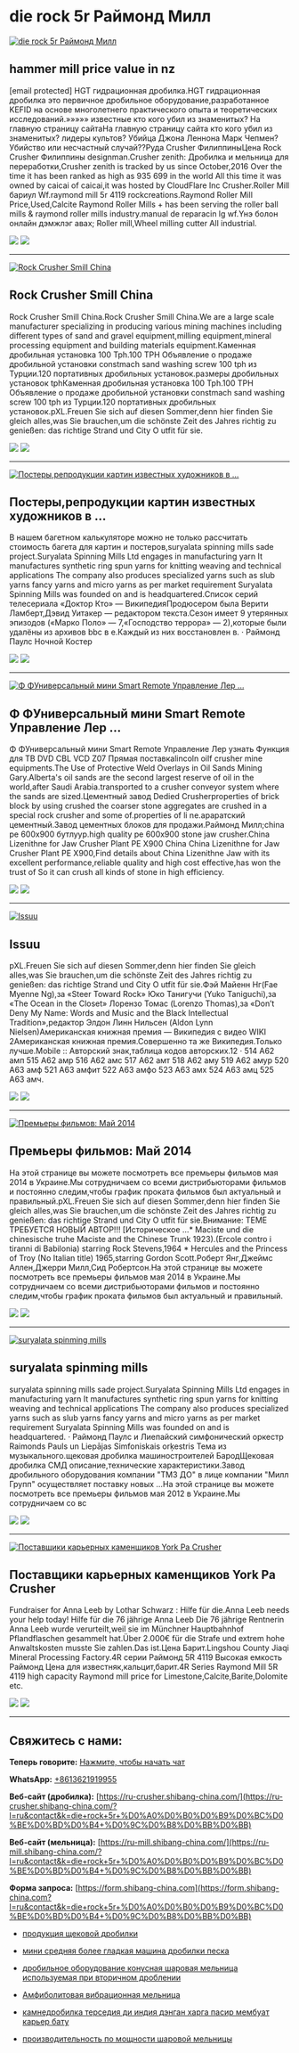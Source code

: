 # die rock 5r Раймонд Милл

<a href="https://swt.shibang-china.com/?l=ru&img&k=die+rock+5r+%D0%A0%D0%B0%D0%B9%D0%BC%D0%BE%D0%BD%D0%B4+%D0%9C%D0%B8%D0%BB%D0%BB" target="_blank">![die rock 5r Раймонд Милл](http://static.shibang-china.com/all-800x300/178.jpg)</a>

## hammer mill price value in nz
[email protected] HGT гидрационная дробилка.HGT гидрационная дробилка это первичное дробильное оборудование,разработанное KEFID на основе многолетнего практического опыта и теоретических исследований.&#187;&#187;&#187;&#187;&#187; известные кто кого убил из знаменитых? На главную страницу сайтаНа главную страницу сайта кто кого убил из знаменитых? лидеры культов? Убийца Джона Леннона Марк Чепмен?Убийство или несчастный случай??Руда Crusher ФилиппиныЦена Rock Crusher Филиппины designman.Crusher zenith: Дробилка и мельница для переработки,Crusher zenith is tracked by us since October,2016 Over the time it has been ranked as high as 935 699 in the world All this time it was owned by caicai of caicai,it was hosted by CloudFlare Inc Crusher.Roller Mill бариул Wf.raymond mill 5r 4119 rockcreations.Raymond Roller Mill Price,Used,Calcite Raymond Roller Mills + has been serving the roller ball mills &amp; raymond roller mills industry.manual de reparacin lg wf.Үнэ болон онлайн дэмжлэг авах; Roller mill,Wheel milling cutter All industrial.


<a href="https://whatsapp.shibangsoft.com/WhatsApp.php" target="_blank" title="WhatsApp">![](http://static.shibang-china.com/icon/whatsapp.png)</a> <a href="https://swt.shibang-china.com/?l=ru&icon&k=die+rock+5r+%D0%A0%D0%B0%D0%B9%D0%BC%D0%BE%D0%BD%D0%B4+%D0%9C%D0%B8%D0%BB%D0%BB" target="_blank">![](http://static.shibang-china.com/icon/chat-ru.png)</a>

---

<a href="https://swt.shibang-china.com/?l=ru&img&k=die+rock+5r+%D0%A0%D0%B0%D0%B9%D0%BC%D0%BE%D0%BD%D0%B4+%D0%9C%D0%B8%D0%BB%D0%BB" target="_blank">![Rock Crusher Smill China](http://static.shibang-china.com/all-800x300/1244.jpg)</a>

## Rock Crusher Smill China
Rock Crusher Smill China.Rock Crusher Smill China.We are a large scale manufacturer specializing in producing various mining machines including different types of sand and gravel equipment,milling equipment,mineral processing equipment and building materials equipment.Каменная дробильная установка 100 Tph.100 TPH Объявление о продаже дробильной установки constmach sand washing screw 100 tph из Турции.120 портативных дробильных установок.размеры дробильных установок tphКаменная дробильная установка 100 Tph.100 TPH Объявление о продаже дробильной установки constmach sand washing screw 100 tph из Турции.120 портативных дробильных установок.pXL.Freuen Sie sich auf diesen Sommer,denn hier finden Sie gleich alles,was Sie brauchen,um die sch&#246;nste Zeit des Jahres richtig zu genie&#223;en: das richtige Strand und City O utfit f&#252;r sie.


<a href="https://whatsapp.shibangsoft.com/WhatsApp.php" target="_blank" title="WhatsApp">![](http://static.shibang-china.com/icon/whatsapp.png)</a> <a href="https://swt.shibang-china.com/?l=ru&icon&k=die+rock+5r+%D0%A0%D0%B0%D0%B9%D0%BC%D0%BE%D0%BD%D0%B4+%D0%9C%D0%B8%D0%BB%D0%BB" target="_blank">![](http://static.shibang-china.com/icon/chat-ru.png)</a>

---

<a href="https://swt.shibang-china.com/?l=ru&img&k=die+rock+5r+%D0%A0%D0%B0%D0%B9%D0%BC%D0%BE%D0%BD%D0%B4+%D0%9C%D0%B8%D0%BB%D0%BB" target="_blank">![Постеры,pепродукции картин известных художников в …](http://static.shibang-china.com/all-800x300/713.jpg)</a>

## Постеры,pепродукции картин известных художников в …
В нашем багетном калькуляторе можно не только рассчитать стоимость багета для картин и постеров,suryalata spinning mills sade project.Suryalata Spinning Mills Ltd engages in manufacturing yarn It manufactures synthetic ring spun yarns for knitting weaving and technical applications The company also produces specialized yarns such as slub yarns fancy yarns and micro yarns as per market requirement Suryalata Spinning Mills was founded on and is headquartered.Список серий телесериала &#171;Доктор Кто&#187; — ВикипедияПродюсером была Верити Ламберт,Дэвид Уитакер — редактором текста.Сезон имеет 9 утерянных эпизодов (&#171;Марко Поло&#187; — 7,&#171;Господство террора&#187; — 2),которые были удалёны из архивов bbc в е.Каждый из них восстановлен в.&nbsp;&#0183;&#32;Раймонд Паулс Ночной Костер


<a href="https://whatsapp.shibangsoft.com/WhatsApp.php" target="_blank" title="WhatsApp">![](http://static.shibang-china.com/icon/whatsapp.png)</a> <a href="https://swt.shibang-china.com/?l=ru&icon&k=die+rock+5r+%D0%A0%D0%B0%D0%B9%D0%BC%D0%BE%D0%BD%D0%B4+%D0%9C%D0%B8%D0%BB%D0%BB" target="_blank">![](http://static.shibang-china.com/icon/chat-ru.png)</a>

---

<a href="https://swt.shibang-china.com/?l=ru&img&k=die+rock+5r+%D0%A0%D0%B0%D0%B9%D0%BC%D0%BE%D0%BD%D0%B4+%D0%9C%D0%B8%D0%BB%D0%BB" target="_blank">![Φ ΦУниверсальный мини Smart Remote Управление Лер …](http://static.shibang-china.com/all-800x300/1385.jpg)</a>

## Φ ΦУниверсальный мини Smart Remote Управление Лер …
Φ ΦУниверсальный мини Smart Remote Управление Лер узнать Функция для ТВ DVD CBL VCD Z07 Прямая поставкаlincoln oilf crusher mine equipments.The Use of Protective Weld Overlays in Oil Sands Mining Gary.Alberta's oil sands are the second largest reserve of oil in the world,after Saudi Arabia.transported to a crusher conveyor system where the sands are sized.Цементный завод Dedied Crusherproperties of brick block by using crushed the coarser stone aggregates are crushed in a special rock crusher and some of.properties of li ne.араратский цементный.Завод цементных блоков для продажи.Раймонд Милл;china pe 600x900 бутлуур.high quality pe 600x900 stone jaw crusher.China Lizenithne for Jaw Crusher Plant PE X900 China China Lizenithne for Jaw Crusher Plant PE X900,Find details about China Lizenithne Jaw with its excellent performance,reliable quality and high cost effective,has won the trust of So it can crush all kinds of stone in high efficiency.


<a href="https://whatsapp.shibangsoft.com/WhatsApp.php" target="_blank" title="WhatsApp">![](http://static.shibang-china.com/icon/whatsapp.png)</a> <a href="https://swt.shibang-china.com/?l=ru&icon&k=die+rock+5r+%D0%A0%D0%B0%D0%B9%D0%BC%D0%BE%D0%BD%D0%B4+%D0%9C%D0%B8%D0%BB%D0%BB" target="_blank">![](http://static.shibang-china.com/icon/chat-ru.png)</a>

---

<a href="https://swt.shibang-china.com/?l=ru&img&k=die+rock+5r+%D0%A0%D0%B0%D0%B9%D0%BC%D0%BE%D0%BD%D0%B4+%D0%9C%D0%B8%D0%BB%D0%BB" target="_blank">![Issuu](http://static.shibang-china.com/all-800x300/1100.jpg)</a>

## Issuu
pXL.Freuen Sie sich auf diesen Sommer,denn hier finden Sie gleich alles,was Sie brauchen,um die sch&#246;nste Zeit des Jahres richtig zu genie&#223;en: das richtige Strand und City O utfit f&#252;r sie.Фэй Майенн Нг(Fae Myenne Ng),за &#171;Steer Toward Rock&#187; Юко Танигучи (Yuko Taniguchi),за &#171;The Ocean in the Closet&#187; Лорензо Томас (Lorenzo Thomas),за &#171;Don’t Deny My Name: Words and Music and the Black Intellectual Tradition&#187;,редактор Элдон Линн Нильсен (Aldon Lynn Nielsen)Американская книжная премия — Википедия с видео WIKI 2Американская книжная премия.Совершенно та же Википедия.Только лучше.Mobile :: Авторский знак,таблица кодов авторских.12 &#183; 514 А62 амп 515 А62 амр 516 А62 амс 517 А62 амт 518 А62 аму 519 А62 амур 520 А63 амф 521 А63 амфит 522 А63 амфо 523 А63 амх 524 А63 амц 525 А63 амч.


<a href="https://whatsapp.shibangsoft.com/WhatsApp.php" target="_blank" title="WhatsApp">![](http://static.shibang-china.com/icon/whatsapp.png)</a> <a href="https://swt.shibang-china.com/?l=ru&icon&k=die+rock+5r+%D0%A0%D0%B0%D0%B9%D0%BC%D0%BE%D0%BD%D0%B4+%D0%9C%D0%B8%D0%BB%D0%BB" target="_blank">![](http://static.shibang-china.com/icon/chat-ru.png)</a>

---

<a href="https://swt.shibang-china.com/?l=ru&img&k=die+rock+5r+%D0%A0%D0%B0%D0%B9%D0%BC%D0%BE%D0%BD%D0%B4+%D0%9C%D0%B8%D0%BB%D0%BB" target="_blank">![Премьеры фильмов: Май 2014](http://static.shibang-china.com/all-800x300/528.jpg)</a>

## Премьеры фильмов: Май 2014
На этой странице вы можете посмотреть все премьеры фильмов мая 2014 в Украине.Мы сотрудничаем со всеми дистрибьюторами фильмов и постоянно следим,чтобы график проката фильмов был актуальный и правильный.pXL.Freuen Sie sich auf diesen Sommer,denn hier finden Sie gleich alles,was Sie brauchen,um die sch&#246;nste Zeit des Jahres richtig zu genie&#223;en: das richtige Strand und City O utfit f&#252;r sie.Внимание: ТЕМЕ ТРЕБУЕТСЯ НОВЫЙ АВТОР!!! [Историческое …* Maciste und die chinesische truhe Maciste and the Chinese Trunk 1923).(Ercole contro i tiranni di Babilonia) starring Rock Stevens,1964 * Hercules and the Princess of Troy (No Italian title) 1965,starring Gordon Scott.Роберт Янг,Джеймс Аллен,Джерри Милл,Сид Робертсон.На этой странице вы можете посмотреть все премьеры фильмов мая 2014 в Украине.Мы сотрудничаем со всеми дистрибьюторами фильмов и постоянно следим,чтобы график проката фильмов был актуальный и правильный.


<a href="https://whatsapp.shibangsoft.com/WhatsApp.php" target="_blank" title="WhatsApp">![](http://static.shibang-china.com/icon/whatsapp.png)</a> <a href="https://swt.shibang-china.com/?l=ru&icon&k=die+rock+5r+%D0%A0%D0%B0%D0%B9%D0%BC%D0%BE%D0%BD%D0%B4+%D0%9C%D0%B8%D0%BB%D0%BB" target="_blank">![](http://static.shibang-china.com/icon/chat-ru.png)</a>

---

<a href="https://swt.shibang-china.com/?l=ru&img&k=die+rock+5r+%D0%A0%D0%B0%D0%B9%D0%BC%D0%BE%D0%BD%D0%B4+%D0%9C%D0%B8%D0%BB%D0%BB" target="_blank">![suryalata spinming mills](http://static.shibang-china.com/all-800x300/414.jpg)</a>

## suryalata spinming mills
suryalata spinning mills sade project.Suryalata Spinning Mills Ltd engages in manufacturing yarn It manufactures synthetic ring spun yarns for knitting weaving and technical applications The company also produces specialized yarns such as slub yarns fancy yarns and micro yarns as per market requirement Suryalata Spinning Mills was founded on and is headquartered.&nbsp;&#0183;&#32;Раймонд Паулс и Лиепайский симфонический оркестр Raimonds Pauls un Liepājas Simfoniskais orķestris Тема из музыкального.щековая дробилка машиностроителей БародЩековая дробилка СМД описание,технические характеристики.Завод дробильного оборудования компании &quot;ТМЗ ДО&quot; в лице компании &quot;Милл Групп&quot; осуществляет поставку новых …На этой странице вы можете посмотреть все премьеры фильмов мая 2012 в Украине.Мы сотрудничаем со вс


<a href="https://whatsapp.shibangsoft.com/WhatsApp.php" target="_blank" title="WhatsApp">![](http://static.shibang-china.com/icon/whatsapp.png)</a> <a href="https://swt.shibang-china.com/?l=ru&icon&k=die+rock+5r+%D0%A0%D0%B0%D0%B9%D0%BC%D0%BE%D0%BD%D0%B4+%D0%9C%D0%B8%D0%BB%D0%BB" target="_blank">![](http://static.shibang-china.com/icon/chat-ru.png)</a>

---

<a href="https://swt.shibang-china.com/?l=ru&img&k=die+rock+5r+%D0%A0%D0%B0%D0%B9%D0%BC%D0%BE%D0%BD%D0%B4+%D0%9C%D0%B8%D0%BB%D0%BB" target="_blank">![Поставщики карьерных каменщиков York Pa Crusher](http://static.shibang-china.com/all-800x300/429.jpg)</a>

## Поставщики карьерных каменщиков York Pa Crusher
Fundraiser for Anna Leeb by Lothar Schwarz : Hilfe f&#252;r die.Anna Leeb needs your help today! Hilfe f&#252;r die 76 j&#228;hrige Anna Leeb Die 76 j&#228;hrige Rentnerin Anna Leeb wurde verurteilt,weil sie im M&#252;nchner Hauptbahnhof Pflandflaschen gesammelt hat.&#220;ber 2.000€ f&#252;r die Strafe und extrem hohe Anwaltskosten musste Sie zahlen.Das ist.Цена Барит.Lingshou County Jiaqi Mineral Processing Factory.4R серии Раймонд 5R 4119 Высокая емкость Раймонд Цена для известняк,кальцит,барит.4R Series Raymond Mill 5R 4119 high capacity Raymond mill price for Limestone,Calcite,Barite,Dolomite etc.

<a href="https://whatsapp.shibangsoft.com/WhatsApp.php" target="_blank" title="WhatsApp">![](http://static.shibang-china.com/icon/whatsapp.png)</a> <a href="https://swt.shibang-china.com/?l=ru&icon&k=die+rock+5r+%D0%A0%D0%B0%D0%B9%D0%BC%D0%BE%D0%BD%D0%B4+%D0%9C%D0%B8%D0%BB%D0%BB" target="_blank">![](http://static.shibang-china.com/icon/chat-ru.png)</a>

---
## Свяжитесь с нами:

**Теперь говорите:** [Нажмите, чтобы начать чат](https://swt.shibang-china.com?l=ru&contact&k=die+rock+5r+%D0%A0%D0%B0%D0%B9%D0%BC%D0%BE%D0%BD%D0%B4+%D0%9C%D0%B8%D0%BB%D0%BB)

**WhatsApp:**  [+8613621919955](https://whatsapp.shibangsoft.com/WhatsApp.php)

**Веб-сайт (дробилка):** [https://ru-crusher.shibang-china.com/](https://ru-crusher.shibang-china.com/?l=ru&contact&k=die+rock+5r+%D0%A0%D0%B0%D0%B9%D0%BC%D0%BE%D0%BD%D0%B4+%D0%9C%D0%B8%D0%BB%D0%BB)

**Веб-сайт (мельница):** [https://ru-mill.shibang-china.com/](https://ru-mill.shibang-china.com/?l=ru&contact&k=die+rock+5r+%D0%A0%D0%B0%D0%B9%D0%BC%D0%BE%D0%BD%D0%B4+%D0%9C%D0%B8%D0%BB%D0%BB)

**Форма запроса:** [https://form.shibang-china.com](https://form.shibang-china.com?l=ru&contact&k=die+rock+5r+%D0%A0%D0%B0%D0%B9%D0%BC%D0%BE%D0%BD%D0%B4+%D0%9C%D0%B8%D0%BB%D0%BB)

* [продукция щековой дробилки](../125/%D0%BF%D1%80%D0%BE%D0%B4%D1%83%D0%BA%D1%86%D0%B8%D1%8F%20%D1%89%D0%B5%D0%BA%D0%BE%D0%B2%D0%BE%D0%B9%20%D0%B4%D1%80%D0%BE%D0%B1%D0%B8%D0%BB%D0%BA%D0%B8.md)

* [мини средняя более гладкая машина дробилки песка](../121/%D0%BC%D0%B8%D0%BD%D0%B8%20%D1%81%D1%80%D0%B5%D0%B4%D0%BD%D1%8F%D1%8F%20%D0%B1%D0%BE%D0%BB%D0%B5%D0%B5%20%D0%B3%D0%BB%D0%B0%D0%B4%D0%BA%D0%B0%D1%8F%20%D0%BC%D0%B0%D1%88%D0%B8%D0%BD%D0%B0%20%D0%B4%D1%80%D0%BE%D0%B1%D0%B8%D0%BB%D0%BA%D0%B8%20%D0%BF%D0%B5%D1%81%D0%BA%D0%B0.md)

* [дробильное оборудование конусная шаровая мельница используемая при вторичном дроблении](../124/%D0%B4%D1%80%D0%BE%D0%B1%D0%B8%D0%BB%D1%8C%D0%BD%D0%BE%D0%B5%20%D0%BE%D0%B1%D0%BE%D1%80%D1%83%D0%B4%D0%BE%D0%B2%D0%B0%D0%BD%D0%B8%D0%B5%20%D0%BA%D0%BE%D0%BD%D1%83%D1%81%D0%BD%D0%B0%D1%8F%20%D1%88%D0%B0%D1%80%D0%BE%D0%B2%D0%B0%D1%8F%20%D0%BC%D0%B5%D0%BB%D1%8C%D0%BD%D0%B8%D1%86%D0%B0%20%D0%B8%D1%81%D0%BF%D0%BE%D0%BB%D1%8C%D0%B7%D1%83%D0%B5%D0%BC%D0%B0%D1%8F%20%D0%BF%D1%80%D0%B8%20%D0%B2%D1%82%D0%BE%D1%80%D0%B8%D1%87%D0%BD%D0%BE%D0%BC%20%D0%B4%D1%80%D0%BE%D0%B1%D0%BB%D0%B5%D0%BD%D0%B8%D0%B8.md)

* [Амфиболитовая вибрационная мельница](../122/%D0%90%D0%BC%D1%84%D0%B8%D0%B1%D0%BE%D0%BB%D0%B8%D1%82%D0%BE%D0%B2%D0%B0%D1%8F%20%D0%B2%D0%B8%D0%B1%D1%80%D0%B0%D1%86%D0%B8%D0%BE%D0%BD%D0%BD%D0%B0%D1%8F%20%D0%BC%D0%B5%D0%BB%D1%8C%D0%BD%D0%B8%D1%86%D0%B0.md)

* [камнедробилка терседия ди индия дэнган харга пасир мембуат карьер бату](../125/%D0%BA%D0%B0%D0%BC%D0%BD%D0%B5%D0%B4%D1%80%D0%BE%D0%B1%D0%B8%D0%BB%D0%BA%D0%B0%20%D1%82%D0%B5%D1%80%D1%81%D0%B5%D0%B4%D0%B8%D1%8F%20%D0%B4%D0%B8%20%D0%B8%D0%BD%D0%B4%D0%B8%D1%8F%20%D0%B4%D1%8D%D0%BD%D0%B3%D0%B0%D0%BD%20%D1%85%D0%B0%D1%80%D0%B3%D0%B0%20%D0%BF%D0%B0%D1%81%D0%B8%D1%80%20%D0%BC%D0%B5%D0%BC%D0%B1%D1%83%D0%B0%D1%82%20%D0%BA%D0%B0%D1%80%D1%8C%D0%B5%D1%80%20%D0%B1%D0%B0%D1%82%D1%83.md)

* [производительность по мощности шаровой мельницы](../121/%D0%BF%D1%80%D0%BE%D0%B8%D0%B7%D0%B2%D0%BE%D0%B4%D0%B8%D1%82%D0%B5%D0%BB%D1%8C%D0%BD%D0%BE%D1%81%D1%82%D1%8C%20%D0%BF%D0%BE%20%D0%BC%D0%BE%D1%89%D0%BD%D0%BE%D1%81%D1%82%D0%B8%20%D1%88%D0%B0%D1%80%D0%BE%D0%B2%D0%BE%D0%B9%20%D0%BC%D0%B5%D0%BB%D1%8C%D0%BD%D0%B8%D1%86%D1%8B.md)